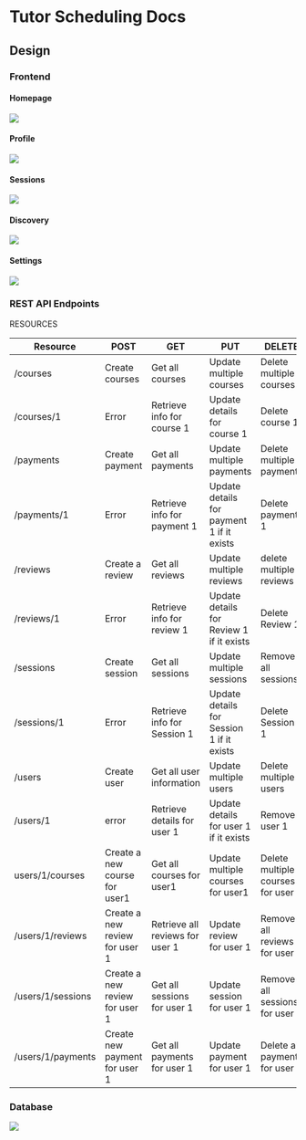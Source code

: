 # Tutor Scheduling Docs

## Design

### Frontend

#### Homepage
![](https://github.com/albonkey/tutor_scheduling/blob/master/docs/images/Home.png)
#### Profile
![](https://github.com/albonkey/tutor_scheduling/blob/master/docs/images/Profile.png)
#### Sessions
![](https://github.com/albonkey/tutor_scheduling/blob/master/docs/images/Sessions.png)
#### Discovery
![](https://github.com/albonkey/tutor_scheduling/blob/master/docs/images/Discovery.png)
#### Settings
![](https://github.com/albonkey/tutor_scheduling/blob/master/docs/images/Settings.png)
### REST API Endpoints

RESOURCES

|Resource|POST|GET|PUT|DELETE|
|--------|----|---|---|------|
|/courses|Create courses|Get all courses|Update multiple courses|Delete multiple courses|
|/courses/1|Error|Retrieve info for course 1|Update details for course 1|Delete course 1|
|/payments|Create payment|Get all payments|Update multiple payments|Delete multiple payments|
|/payments/1|Error|Retrieve info for payment 1|Update details for payment 1 if it exists|Delete payment 1|
|/reviews|Create a review|Get all reviews|Update multiple reviews|delete multiple reviews|
|/reviews/1|Error|Retrieve info for review 1|Update details for Review 1 if it exists|Delete Review 1|
|/sessions|Create session|Get all sessions|Update multiple sessions|Remove all sessions|
|/sessions/1|Error|Retrieve info for Session 1|Update details for Session 1 if it exists|Delete Session 1|
|/users|Create user|Get all user information|Update multiple users|Delete multiple users|
|/users/1|error|Retrieve details for user 1|Update details for user 1 if it exists|Remove user 1|
|users/1/courses|Create a new course for user1|Get all courses for user1|Update multiple courses for user1|Delete multiple courses for user 1|
/users/1/reviews|Create a new review for user 1|Retrieve all reviews for user 1|Update review for user 1|Remove all reviews for user 1|
|/users/1/sessions|Create a new review for user 1|Get all sessions for user 1|Update session for user 1|Remove all sessions for user 1|
|/users/1/payments|Create new payment for user 1|Get all payments for user 1|Update payment for user 1|Delete all payments for user 1|


### Database
![](https://github.com/albonkey/tutor_scheduling/blob/master/docs/images/Database.png)

